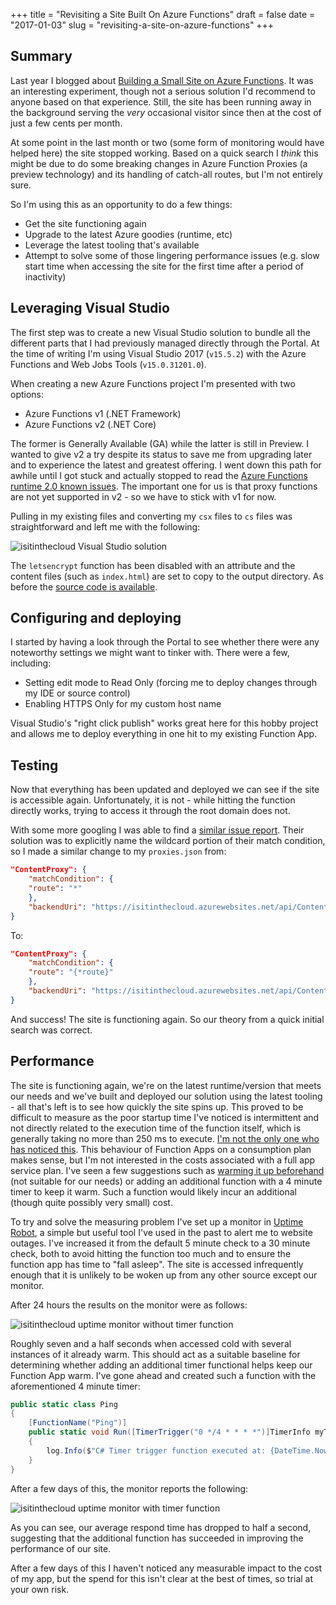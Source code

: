 +++
title = "Revisiting a Site Built On Azure Functions"
draft = false
date = "2017-01-03"
slug = "revisiting-a-site-on-azure-functions"
+++

## Summary

Last year I blogged about [Building a Small Site on Azure Functions](https://www.lonesomecrowdedweb.com/blog/site-on-azure-functions/). It was an interesting experiment, though not a serious solution I'd recommend to anyone based on that experience. Still, the site has been running away in the background serving the _very_ occasional visitor since then at the cost of just a few cents per month.

At some point in the last month or two (some form of monitoring would have helped here) the site stopped working. Based on a quick search I _think_ this might be due to do some breaking changes in Azure Function Proxies (a preview technology) and its handling of catch-all routes, but I'm not entirely sure.

So I'm using this as an opportunity to do a few things:

* Get the site functioning again
* Upgrade to the latest Azure goodies (runtime, etc)
* Leverage the latest tooling that's available
* Attempt to solve some of those lingering performance issues (e.g. slow start time when accessing the site for the first time after a period of inactivity)

## Leveraging Visual Studio

The first step was to create a new Visual Studio solution to bundle all the different parts that I had previously managed directly through the Portal. At the time of writing I'm using Visual Studio 2017 (`v15.5.2`) with the Azure Functions and Web Jobs Tools (`v15.0.31201.0`).

When creating a new Azure Functions project I'm presented with two options:

* Azure Functions v1 (.NET Framework)
* Azure Functions v2 (.NET Core)

The former is Generally Available (GA) while the latter is still in Preview. I wanted to give v2 a try despite its status to save me from upgrading later and to experience the latest and greatest offering. I went down this path for awhile until I got stuck and actually stopped to read the [Azure Functions runtime 2.0 known issues](https://github.com/Azure/azure-webjobs-sdk-script/wiki/Azure-Functions-runtime-2.0-known-issues). The important one for us is that proxy functions are not yet supported in v2 - so we have to stick with v1 for now.

Pulling in my existing files and converting my `csx` files to `cs` files was straightforward and left me with the following:

![isitinthecloud Visual Studio solution](/img/revisiting-azure-functions-site_1.png)

The `letsencrypt` function has been disabled with an attribute and the content files (such as `index.html`) are set to copy to the output directory. As before the [source code is available](https://github.com/PJohannessen/isitinthe.cloud).

## Configuring and deploying

I started by having a look through the Portal to see whether there were any noteworthy settings we might want to tinker with. There were a few, including:

* Setting edit mode to Read Only (forcing me to deploy changes through my IDE or source control)
* Enabling HTTPS Only for my custom host name

Visual Studio's "right click publish" works great here for this hobby project and allows me to deploy everything in one hit to my existing Function App.

## Testing

Now that everything has been updated and deployed we can see if the site is accessible again. Unfortunately, it is not - while hitting the function directly works, trying to access it through the root domain does not.

With some more googling I was able to find a [similar issue report](https://github.com/Azure/Azure-Functions/issues/572). Their solution was to explicitly name the wildcard portion of their match condition, so I made a similar change to my `proxies.json` from:

``` json
"ContentProxy": {
    "matchCondition": {
    "route": "*"
    },
    "backendUri": "https://isitinthecloud.azurewebsites.net/api/Content"
}
```

To:

``` json
"ContentProxy": {
    "matchCondition": {
    "route": "{*route}"
    },
    "backendUri": "https://isitinthecloud.azurewebsites.net/api/Content"
}
```

And success! The site is functioning again. So our theory from a quick initial search was correct.

## Performance

The site is functioning again, we're on the latest runtime/version that meets our needs and we've built and deployed our solution using the latest tooling - all that's left is to see how quickly the site spins up. This proved to be difficult to measure as the poor startup time I've noticed is intermittent and not directly related to the execution time of the function itself, which is generally taking no more than 250 ms to execute. [I'm not the only one who has noticed this](https://stackoverflow.com/questions/45448040/why-do-azure-functions-take-an-excessive-time-to-wake-up). This behaviour of Function Apps on a consumption plan makes sense, but I'm not interested in the costs associated with a full app service plan. I've seen a few suggestions such as [warming it up beforehand](https://blog.kloud.com.au/2017/11/04/azure-functions-cold-start-workaround/) (not suitable for our needs) or adding an additional function with a 4 minute timer to keep it warm. Such a function would likely incur an additional (though quite possibly very small) cost.

To try and solve the measuring problem I've set up a monitor in [Uptime Robot](https://uptimerobot.com), a simple but useful tool I've used in the past to alert me to website outages. I've increased it from the default 5 minute check to a 30 minute check, both to avoid hitting the function too much and to ensure the function app has time to "fall asleep". The site is accessed infrequently enough that it is unlikely to be woken up from any other source except our monitor.

After 24 hours the results on the monitor were as follows:

![isitinthecloud uptime monitor without timer function](/img/revisiting-azure-functions-site_2.png)

Roughly seven and a half seconds when accessed cold with several instances of it already warm. This should act as a suitable baseline for determining whether adding an additional timer functional helps keep our Function App warm. I've gone ahead and created such a function with the aforementioned 4 minute timer:

``` csharp
public static class Ping
{
    [FunctionName("Ping")]
    public static void Run([TimerTrigger("0 */4 * * * *")]TimerInfo myTimer, TraceWriter log)
    {
        log.Info($"C# Timer trigger function executed at: {DateTime.Now}");
    }
}
```

After a few days of this, the monitor reports the following:

![isitinthecloud uptime monitor with timer function](/img/revisiting-azure-functions-site_3.png)

As you can see, our average respond time has dropped to half a second, suggesting that the additional function has succeeded in improving the performance of our site.

After a few days of this I haven't noticed any measurable impact to the cost of my app, but the spend for this isn't clear at the best of times, so trial at your own risk.